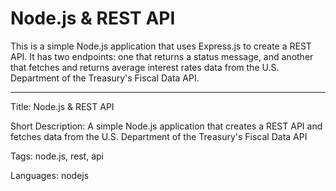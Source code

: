 # Node.js & REST API

This is a simple Node.js application that uses Express.js to create a REST API. It has two endpoints: one that returns a status message, and another that fetches and returns average interest rates data from the U.S. Department of the Treasury's Fiscal Data API.

---

Title: Node.js & REST API

Short Description: A simple Node.js application that creates a REST API and fetches data from the U.S. Department of the Treasury's Fiscal Data API

Tags: node.js, rest, api

Languages: nodejs
